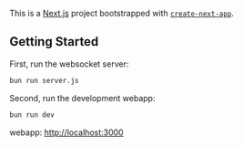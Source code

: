 This is a [Next.js](https://nextjs.org/) project bootstrapped with [`create-next-app`](https://github.com/vercel/next.js/tree/canary/packages/create-next-app).

## Getting Started

First, run the websocket server:

```bash
bun run server.js
```

Second, run the development webapp:

```bash
bun run dev
```

webapp: [http://localhost:3000](http://localhost:3000)